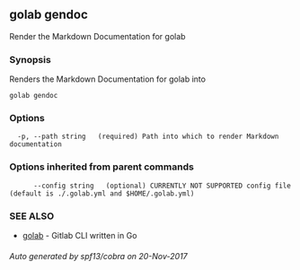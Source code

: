 ## golab gendoc

Render the Markdown Documentation for golab

### Synopsis


Renders the Markdown Documentation for golab into <PATH>

```
golab gendoc
```

### Options

```
  -p, --path string   (required) Path into which to render Markdown documentation
```

### Options inherited from parent commands

```
      --config string   (optional) CURRENTLY NOT SUPPORTED config file (default is ./.golab.yml and $HOME/.golab.yml)
```

### SEE ALSO
* [golab](golab.md)	 - Gitlab CLI written in Go

###### Auto generated by spf13/cobra on 20-Nov-2017
